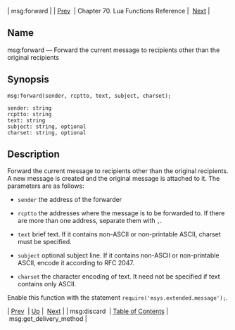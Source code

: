 | msg:forward |
| [Prev](lua.ref.msg_discard)  | Chapter 70. Lua Functions Reference |  [Next](lua.ref.msg_get_delivery_method) |

<a name="lua.ref.msg_forward"></a>
## Name

msg:forward — Forward the current message to recipients other than the original recipients

<a name="idp16766704"></a>
## Synopsis

`msg:forward(sender, rcptto, text, subject, charset);`

```
sender: string
rcptto: string
text: string
subject: string, optional
charset: string, optional
```
<a name="idp16769792"></a>
## Description

Forward the current message to recipients other than the original recipients. A new message is created and the original message is attached to it. The parameters are as follows:

*   `sender` the address of the forwarder

*   `rcptto` the addresses where the message is to be forwarded to. If there are more than one address, separate them with `,`.

*   `text` brief text. If it contains non-ASCII or non-printable ASCII, charset must be specified.

*   `subject` optional subject line. If it contains non-ASCII or non-printable ASCII, encode it according to RFC 2047.

*   `charset` the character encoding of text. It need not be specified if text contains only ASCII.

Enable this function with the statement `require('msys.extended.message');`.

| [Prev](lua.ref.msg_discard)  | [Up](lua.function.details) |  [Next](lua.ref.msg_get_delivery_method) |
| msg:discard  | [Table of Contents](index) |  msg:get_delivery_method |


